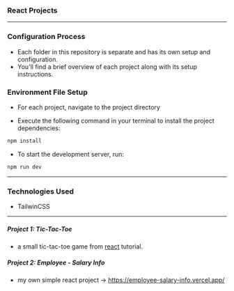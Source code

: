 ### React Projects

---

### Configuration Process

- Each folder in this repository is separate and has its own setup and configuration.
- You'll find a brief overview of each project along with its setup instructions.

### Environment File Setup

- For each project, navigate to the project directory

- Execute the following command in your terminal to install the project dependencies:

```bash
npm install
```

- To start the development server, run:

```bash
npm run dev
```

---

### Technologies Used

- TailwinCSS

---

##### Project 1: Tic-Tac-Toe

- a small tic-tac-toe game from [react](https://react.dev/learn) tutorial.

##### Project 2: Employee - Salary Info

- my own simple react project -> https://employee-salary-info.vercel.app/
